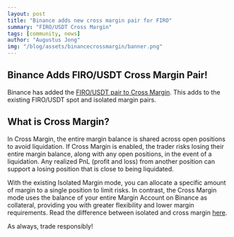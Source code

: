 ```yaml
---
layout: post
title: "Binance adds new cross margin pair for FIRO"
summary: "FIRO/USDT Cross Margin"
tags: [community, news]
author: "Augustus Jong"
img: "/blog/assets/binancecrossmargin/banner.png"
---
```

## Binance Adds FIRO/USDT Cross Margin Pair!

Binance has added the [FIRO/USDT pair to Cross Margin](https://www.binance.com/en/support/announcement/binance-margin-adds-new-fdusd-usdc-and-usdt-pairs-2024-06-18-d9aba607bf2f4d41ac97d1c22ea41dea). This adds to the existing FIRO/USDT spot and isolated margin pairs.

## What is Cross Margin?

In Cross Margin, the entire margin balance is shared across open positions to avoid liquidation. If Cross Margin is enabled, the trader risks losing their entire margin balance, along with any open positions, in the event of a liquidation. Any realized PnL (profit and loss) from another position can support a losing position that is close to being liquidated.

With the existing Isolated Margin mode, you can allocate a specific amount of margin to a single position to limit risks. In contrast, the Cross Margin mode uses the balance of your entire Margin Account on Binance as collateral, providing you with greater flexibility and lower margin requirements. Read the difference between isolated and cross margin [here](https://www.binance.info/en/support/faq/differences-between-isolated-margin-and-cross-margin-b4e9e6ad70934bd082e8e09e33e69513?hl=en).

As always, trade responsibly!
